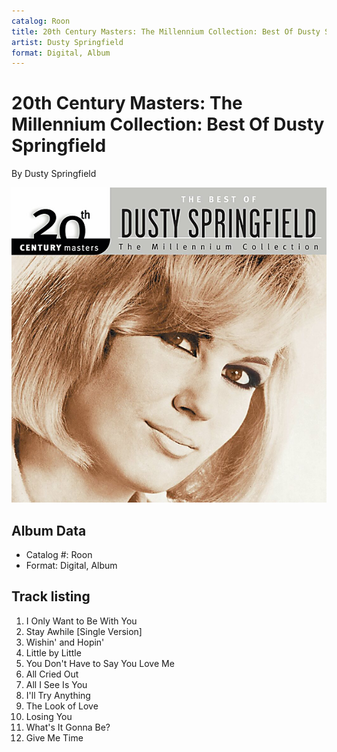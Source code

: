 ```yaml
---
catalog: Roon
title: 20th Century Masters: The Millennium Collection: Best Of Dusty Springfield
artist: Dusty Springfield
format: Digital, Album
---
```


# 20th Century Masters: The Millennium Collection: Best Of Dusty Springfield

By Dusty Springfield

![](../../assets/albumcovers/Dusty_Springfield-20th_Century_Masters-_The_Millennium_Collection-_Best_Of_Dusty_Springfield.png)

## Album Data

- Catalog #: Roon
- Format: Digital, Album


## Track listing


1. I Only Want to Be With You
2. Stay Awhile [Single Version]
3. Wishin' and Hopin'
4. Little by Little
5. You Don't Have to Say You Love Me
6. All Cried Out
7. All I See Is You
8. I'll Try Anything
9. The Look of Love
10. Losing You
11. What's It Gonna Be?
12. Give Me Time

